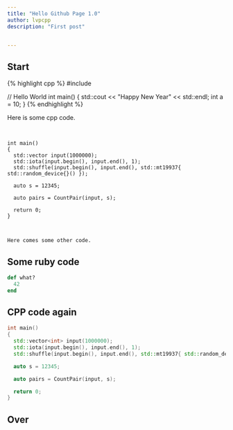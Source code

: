 ```yaml
---
title: "Hello Github Page 1.0"
author: lvpcpp
description: "First post"


---
```




## Start


{% highlight cpp %}
#include <iostream>

// Hello World
int main()
{
    std::cout << "Happy New Year" << std::endl;
    int a = 10;
}
{% endhighlight %}



Here is some cpp code.

<pre>
  <code class="cpp">

int main()
{
  std::vector<int> input(1000000);
  std::iota(input.begin(), input.end(), 1);
  std::shuffle(input.begin(), input.end(), std::mt19937{ std::random_device{}() });

  auto s = 12345;

  auto pairs = CountPair(input, s);

  return 0;
}

  </code>
</pre>



~~~~~~~~
Here comes some other code.
~~~~~~~~


## Some ruby code

~~~ ruby
def what?
  42
end
~~~


## CPP code again 
~~~ cpp
int main()
{
  std::vector<int> input(1000000);
  std::iota(input.begin(), input.end(), 1);
  std::shuffle(input.begin(), input.end(), std::mt19937{ std::random_device{}() });

  auto s = 12345;

  auto pairs = CountPair(input, s);

  return 0;
}
~~~

## Over
